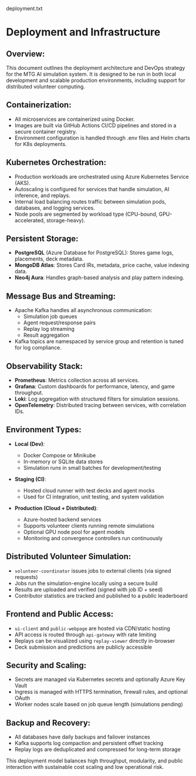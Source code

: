deployment.txt

Deployment and Infrastructure
=============================

Overview:
---------
This document outlines the deployment architecture and DevOps strategy for the MTG AI simulation system. It is designed to be run in both local development and scalable production environments, including support for distributed volunteer computing.

Containerization:
-----------------
- All microservices are containerized using Docker.
- Images are built via GitHub Actions CI/CD pipelines and stored in a secure container registry.
- Environment configuration is handled through .env files and Helm charts for K8s deployments.

Kubernetes Orchestration:
-------------------------
- Production workloads are orchestrated using Azure Kubernetes Service (AKS).
- Autoscaling is configured for services that handle simulation, AI inference, and replays.
- Internal load balancing routes traffic between simulation pods, databases, and logging services.
- Node pools are segmented by workload type (CPU-bound, GPU-accelerated, storage-heavy).

Persistent Storage:
-------------------
- **PostgreSQL** (Azure Database for PostgreSQL): Stores game logs, placements, deck metadata.
- **MongoDB Atlas**: Stores Card IRs, metadata, price cache, value indexing data.
- **Neo4j Aura**: Handles graph-based analysis and play pattern indexing.

Message Bus and Streaming:
--------------------------
- Apache Kafka handles all asynchronous communication:
  - Simulation job queues
  - Agent request/response pairs
  - Replay log streaming
  - Result aggregation
- Kafka topics are namespaced by service group and retention is tuned for log compliance.

Observability Stack:
--------------------
- **Prometheus**: Metrics collection across all services.
- **Grafana**: Custom dashboards for performance, latency, and game throughput.
- **Loki**: Log aggregation with structured filters for simulation sessions.
- **OpenTelemetry**: Distributed tracing between services, with correlation IDs.

Environment Types:
------------------
- **Local (Dev)**:
  - Docker Compose or Minikube
  - In-memory or SQLite data stores
  - Simulation runs in small batches for development/testing

- **Staging (CI)**:
  - Hosted cloud runner with test decks and agent mocks
  - Used for CI integration, unit testing, and system validation

- **Production (Cloud + Distributed)**:
  - Azure-hosted backend services
  - Supports volunteer clients running remote simulations
  - Optional GPU node pool for agent models
  - Monitoring and convergence controllers run continuously

Distributed Volunteer Simulation:
---------------------------------
- `volunteer-coordinator` issues jobs to external clients (via signed requests)
- Jobs run the simulation-engine locally using a secure build
- Results are uploaded and verified (signed with job ID + seed)
- Contributor statistics are tracked and published to a public leaderboard

Frontend and Public Access:
---------------------------
- `ui-client` and `public-webpage` are hosted via CDN/static hosting
- API access is routed through `api-gateway` with rate limiting
- Replays can be visualized using `replay-viewer` directly in-browser
- Deck submission and predictions are publicly accessible

Security and Scaling:
---------------------
- Secrets are managed via Kubernetes secrets and optionally Azure Key Vault
- Ingress is managed with HTTPS termination, firewall rules, and optional OAuth
- Worker nodes scale based on job queue length (simulations pending)

Backup and Recovery:
--------------------
- All databases have daily backups and failover instances
- Kafka supports log compaction and persistent offset tracking
- Replay logs are deduplicated and compressed for long-term storage

This deployment model balances high throughput, modularity, and public interaction with sustainable cost scaling and low operational risk.
